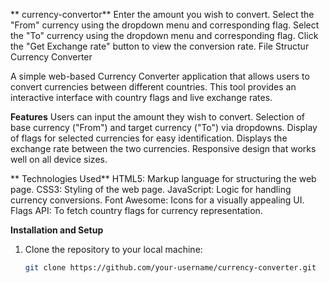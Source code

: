 ** currency-convertor**
Enter the amount you wish to convert.
Select the "From" currency using the dropdown menu and corresponding flag.
Select the "To" currency using the dropdown menu and corresponding flag.
Click the "Get Exchange rate" button to view the conversion rate.
File Structur
 Currency Converter

A simple web-based Currency Converter application that allows users to convert currencies between different countries. This tool provides an interactive interface with country flags and live exchange rates.

**Features**
 Users can input the amount they wish to convert.
 Selection of base currency ("From") and target currency ("To") via dropdowns.
 Display of flags for selected currencies for easy identification.
Displays the exchange rate between the two currencies.
Responsive design that works well on all device sizes.



** Technologies Used**
  HTML5: Markup language for structuring the web page.
  CSS3: Styling of the web page.
  JavaScript: Logic for handling currency conversions.
  Font Awesome: Icons for a visually appealing UI.
  Flags API: To fetch country flags for currency representation.

**Installation and Setup**
1. Clone the repository to your local machine:
   ```bash
   git clone https://github.com/your-username/currency-converter.git
